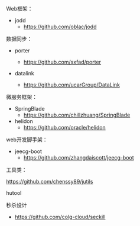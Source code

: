 Web框架：

- jodd
  - https://github.com/oblac/jodd



数据同步：

- porter
  - https://github.com/sxfad/porter

- datalink
  - https://github.com/ucarGroup/DataLink



微服务框架：

- SpringBlade
  - https://github.com/chillzhuang/SpringBlade
- helidon
  - https://github.com/oracle/helidon



web开发脚手架：

- jeecg-boot
  - https://github.com/zhangdaiscott/jeecg-boot



工具类：

https://github.com/chenssy89/jutils

hutool





秒杀设计

- https://github.com/colg-cloud/seckill

